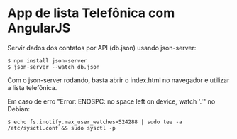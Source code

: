 # App de lista Telefônica com AngularJS

Servir dados dos contatos por API (db.json) usando json-server:

```
$ npm install json-server
$ json-server --watch db.json
```

Com o json-server rodando, basta abrir o index.html no navegador e utilizar a lista telefônica.

Em caso de erro "Error: ENOSPC: no space left on device, watch '.'" no Debian:

```
$ echo fs.inotify.max_user_watches=524288 | sudo tee -a /etc/sysctl.conf && sudo sysctl -p
```
